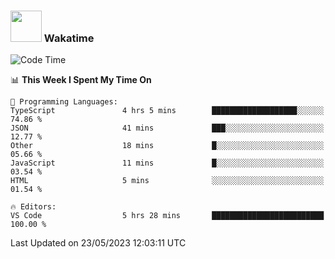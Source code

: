 ### <img src="https://media.giphy.com/media/VgCDAzcKvsR6OM0uWg/giphy.gif" width="50"> Wakatime

  <!--START_SECTION:waka-->
![Code Time](http://img.shields.io/badge/Code%20Time-1%2C411%20hrs%2052%20mins-blue)

📊 **This Week I Spent My Time On** 

```text
💬 Programming Languages: 
TypeScript               4 hrs 5 mins        ███████████████████░░░░░░   74.86 % 
JSON                     41 mins             ███░░░░░░░░░░░░░░░░░░░░░░   12.77 % 
Other                    18 mins             █░░░░░░░░░░░░░░░░░░░░░░░░   05.66 % 
JavaScript               11 mins             █░░░░░░░░░░░░░░░░░░░░░░░░   03.54 % 
HTML                     5 mins              ░░░░░░░░░░░░░░░░░░░░░░░░░   01.54 % 

🔥 Editors: 
VS Code                  5 hrs 28 mins       █████████████████████████   100.00 % 
```


 Last Updated on 23/05/2023 12:03:11 UTC
<!--END_SECTION:waka-->
